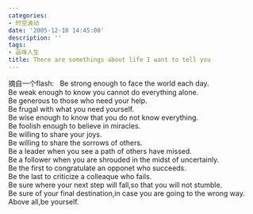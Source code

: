 ```yaml
---
categories:
- 时空波动
date: '2005-12-10 14:45:00'
description: ''
tags:
- 品味人生
title: There are somethings about life I want to tell you
---
```

摘自一个flash:
 
Be strong enough to face the world each day.  
Be weak enough to know you cannot do everything alone.  
Be generous to those who need your help.  
Be frugal with what you need yourself.  
Be wise enough to know that you do not know everything.  
Be foolish enough to believe in miracles.  
Be willing to share your joys.  
Be willing to share the sorrows of others.  
Be a leader when you see a path of others have missed.  
Be a follower when you are shrouded in the midst of uncertainly.  
Be the first to congratulate an opponet who succeeds.  
Be the last to criticize a colleaque who fails.  
Be sure where your next step will fall,so that you will not stumble.  
Be sure of your final destination,in case you are going to the wrong way.
Above all,be yourself.
 